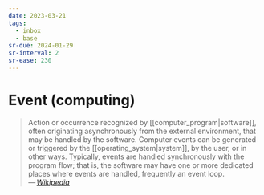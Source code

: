 ```yaml
---
date: 2023-03-21
tags:
  - inbox
  - base
sr-due: 2024-01-29
sr-interval: 2
sr-ease: 230
---
```

# Event (computing)

> Action or occurrence recognized by [[computer_program|software]], often
> originating asynchronously from the external environment, that may be handled
> by the software. Computer events can be generated or triggered by the
> [[operating_system|system]], by the user, or in other ways. Typically, events
> are handled synchronously with the program flow; that is, the software may
> have one or more dedicated places where events are handled, frequently an
> event loop.\
> — <cite>[Wikipedia](https://en.wikipedia.org/wiki/Event_\(computing\))</cite>
